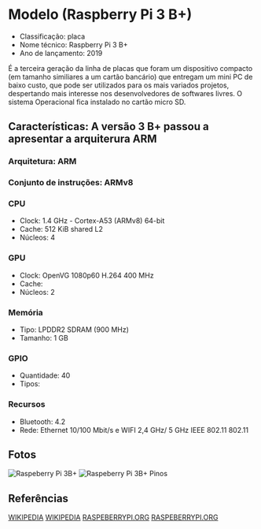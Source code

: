# Modelo (Raspberry Pi 3 B+)

- Classificação: placa
- Nome técnico: Raspberry Pi 3 B+
- Ano de lançamento: 2019

É a terceira geração da linha de placas que foram um dispositivo compacto (em tamanho similiares a um cartão bancário) que entregam um mini PC de baixo custo,  que pode ser utilizados para os mais variados projetos, despertando mais interesse nos desenvolvedores de softwares livres.    O sistema Operacional fica instalado no cartão micro SD.  

## Características: A versão 3 B+ passou a apresentar a arquiterura ARM 

### Arquitetura: ARM

### Conjunto de instruções: ARMv8

### CPU

- Clock: 	1.4 GHz - Cortex-A53 (ARMv8) 64-bit
- Cache:  512 KiB shared L2
- Núcleos: 4

### GPU

- Clock: OpenVG 1080p60 H.264 400 MHz
- Cache: 
- Núcleos: 2

### Memória

- Tipo: LPDDR2 SDRAM (900 MHz)
- Tamanho: 1 GB

### GPIO

- Quantidade: 40
- Tipos: 

### Recursos

- Bluetooth: 4.2
- Rede: Ethernet 10/100 Mbit/s  e WIFI 2,4 GHz/ 5 GHz IEEE 802.11 802.11

## Fotos

![Raspeberry Pi 3B+](imgs/Raspberry_Pi_3_B+.png)
![Raspeberry Pi 3B+ Pinos](imgs/GPIO-Pinout-Diagram-2.png)

## Referências

[WIKIPEDIA](https://pt.wikipedia.org/wiki/Raspberry_Pi)
[WIKIPEDIA](https://en.wikipedia.org/wiki/Raspberry_Pi_Foundation)
[RASPEBERRYPI.ORG](https://www.raspberrypi.org/products/raspberry-pi-3-model-b-plus/)
[RASPEBERRYPI.ORG](https://www.raspberrypi.org/documentation/usage/gpio/)


